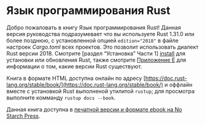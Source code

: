 # Язык программирования Rust

Добро пожаловать в книгу Язык программирования Rust! Данная версия руководства
подразумевает что вы используете Rust 1.31.0 или более позднюю, с установленной
опцией `edition="2018"` в файле настроек *Cargo.toml* всех проектов. Это позволит 
использовать диалект Rust версии 2018. Смотрите [раздел “Установка” Части 1]
[install]<!-- ignore --> для установки или обновления Rust, также смотрите 
[Приложение E][editions]<!-- ignore --> для информации о том, какие версии Rust 
существуют.

Книга в формате HTML доступна онлайн по адресу
[https://doc.rust-lang.org/stable/book/](https://doc.rust-lang.org/stable/book/)
и оффлайн вместе с установкой Rust выполненой утилитой `rustup`; 
для просмотра выполните комманду `rustup docs --book`.

Данная книга доступна в [печатной версии и формате ebook на No Starch
Press][nsprust].

[install]: ch01-01-installation.html
[editions]: appendix-05-editions.html
[nsprust]: https://nostarch.com/rust
